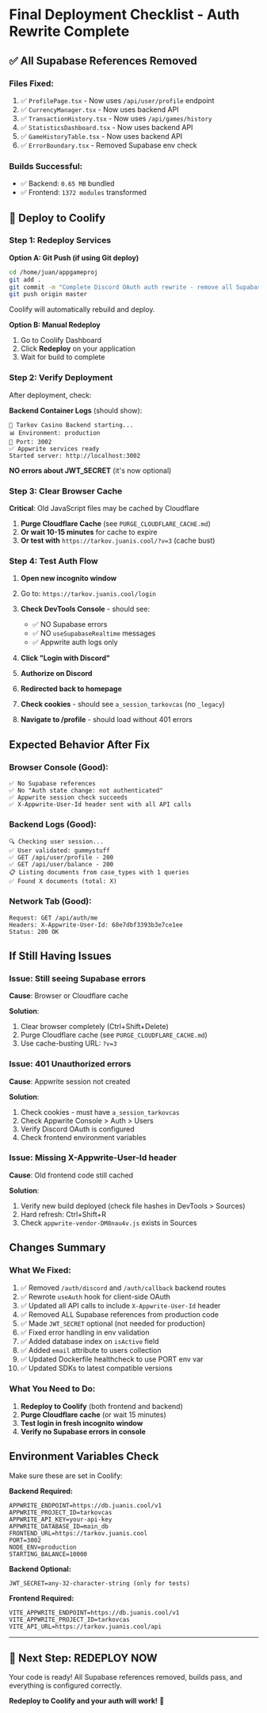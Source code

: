 # Final Deployment Checklist - Auth Rewrite Complete

## ✅ All Supabase References Removed

### Files Fixed:
1. ✅ `ProfilePage.tsx` - Now uses `/api/user/profile` endpoint
2. ✅ `CurrencyManager.tsx` - Now uses backend API
3. ✅ `TransactionHistory.tsx` - Now uses `/api/games/history`
4. ✅ `StatisticsDashboard.tsx` - Now uses backend API
5. ✅ `GameHistoryTable.tsx` - Now uses backend API
6. ✅ `ErrorBoundary.tsx` - Removed Supabase env check

### Builds Successful:
- ✅ Backend: `0.65 MB` bundled
- ✅ Frontend: `1372 modules` transformed

## 🚀 Deploy to Coolify

### Step 1: Redeploy Services

**Option A: Git Push (if using Git deploy)**
```bash
cd /home/juan/appgameproj
git add .
git commit -m "Complete Discord OAuth auth rewrite - remove all Supabase"
git push origin master
```

Coolify will automatically rebuild and deploy.

**Option B: Manual Redeploy**
1. Go to Coolify Dashboard
2. Click **Redeploy** on your application
3. Wait for build to complete

### Step 2: Verify Deployment

After deployment, check:

**Backend Container Logs** (should show):
```
🎰 Tarkov Casino Backend starting...
📊 Environment: production
🚀 Port: 3002
✅ Appwrite services ready
Started server: http://localhost:3002
```

**NO errors about JWT_SECRET** (it's now optional)

### Step 3: Clear Browser Cache

**Critical**: Old JavaScript files may be cached by Cloudflare

1. **Purge Cloudflare Cache** (see `PURGE_CLOUDFLARE_CACHE.md`)
2. **Or wait 10-15 minutes** for cache to expire
3. **Or test with** `https://tarkov.juanis.cool/?v=3` (cache bust)

### Step 4: Test Auth Flow

1. **Open new incognito window**
2. Go to: `https://tarkov.juanis.cool/login`
3. **Check DevTools Console** - should see:
   - ✅ NO Supabase errors
   - ✅ NO `useSupabaseRealtime` messages
   - ✅ Appwrite auth logs only

4. **Click "Login with Discord"**
5. **Authorize on Discord**
6. **Redirected back to homepage**
7. **Check cookies** - should see `a_session_tarkovcas` (no `_legacy`)
8. **Navigate to /profile** - should load without 401 errors

## Expected Behavior After Fix

### Browser Console (Good):
```
✅ No Supabase references
✅ No "Auth state change: not authenticated"
✅ Appwrite session check succeeds
✅ X-Appwrite-User-Id header sent with all API calls
```

### Backend Logs (Good):
```
🔍 Checking user session...
✅ User validated: gummystuff
✅ GET /api/user/profile - 200
✅ GET /api/user/balance - 200
📋 Listing documents from case_types with 1 queries
✅ Found X documents (total: X)
```

### Network Tab (Good):
```
Request: GET /api/auth/me
Headers: X-Appwrite-User-Id: 68e7dbf3393b3e7ce1ee
Status: 200 OK
```

## If Still Having Issues

### Issue: Still seeing Supabase errors

**Cause**: Browser or Cloudflare cache

**Solution**: 
1. Clear browser completely (Ctrl+Shift+Delete)
2. Purge Cloudflare cache (see `PURGE_CLOUDFLARE_CACHE.md`)
3. Use cache-busting URL: `?v=3`

### Issue: 401 Unauthorized errors

**Cause**: Appwrite session not created

**Solution**:
1. Check cookies - must have `a_session_tarkovcas`
2. Check Appwrite Console > Auth > Users
3. Verify Discord OAuth is configured
4. Check frontend environment variables

### Issue: Missing X-Appwrite-User-Id header

**Cause**: Old frontend code still cached

**Solution**:
1. Verify new build deployed (check file hashes in DevTools > Sources)
2. Hard refresh: Ctrl+Shift+R
3. Check `appwrite-vendor-DM8nau4v.js` exists in Sources

## Changes Summary

### What We Fixed:
1. ✅ Removed `/auth/discord` and `/auth/callback` backend routes
2. ✅ Rewrote `useAuth` hook for client-side OAuth
3. ✅ Updated all API calls to include `X-Appwrite-User-Id` header
4. ✅ Removed ALL Supabase references from production code
5. ✅ Made `JWT_SECRET` optional (not needed for production)
6. ✅ Fixed error handling in env validation
7. ✅ Added database index on `isActive` field
8. ✅ Added `email` attribute to users collection
9. ✅ Updated Dockerfile healthcheck to use PORT env var
10. ✅ Updated SDKs to latest compatible versions

### What You Need to Do:
1. **Redeploy to Coolify** (both frontend and backend)
2. **Purge Cloudflare cache** (or wait 15 minutes)
3. **Test login in fresh incognito window**
4. **Verify no Supabase errors in console**

## Environment Variables Check

Make sure these are set in Coolify:

**Backend Required:**
```env
APPWRITE_ENDPOINT=https://db.juanis.cool/v1
APPWRITE_PROJECT_ID=tarkovcas
APPWRITE_API_KEY=your-api-key
APPWRITE_DATABASE_ID=main_db
FRONTEND_URL=https://tarkov.juanis.cool
PORT=3002
NODE_ENV=production
STARTING_BALANCE=10000
```

**Backend Optional:**
```env
JWT_SECRET=any-32-character-string (only for tests)
```

**Frontend Required:**
```env
VITE_APPWRITE_ENDPOINT=https://db.juanis.cool/v1
VITE_APPWRITE_PROJECT_ID=tarkovcas
VITE_API_URL=https://tarkov.juanis.cool/api
```

---

## 🎯 Next Step: REDEPLOY NOW

Your code is ready! All Supabase references removed, builds pass, and everything is configured correctly. 

**Redeploy to Coolify and your auth will work!** 🚀

